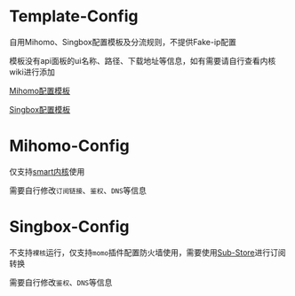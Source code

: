 # Template-Config  

自用Mihomo、Singbox配置模板及分流规则，不提供Fake-ip配置  

模板没有api面板的ui名称、路径、下载地址等信息，如有需要请自行查看内核wiki进行添加  

[Mihomo配置模板](https://github.com/xiaojimie/Template-Config/blob/main/config/mihomo/smart-ruleset.yaml)  

[Singbox配置模板](https://github.com/xiaojimie/Template-Config/blob/main/config/singbox/momo-ruleset.json)  

# Mihomo-Config  

仅支持[smart内核](https://github.com/vernesong/mihomo/releases)使用  

需要自行修改`订阅链接`、`鉴权`、`DNS`等信息  

# Singbox-Config  

不支持`裸核`运行，仅支持`momo`插件配置防火墙使用，需要使用[Sub-Store](https://github.com/sub-store-org/Sub-Store)进行订阅转换  

需要自行修改`鉴权`、`DNS`等信息  
